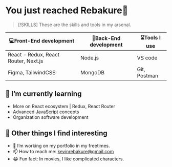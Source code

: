 # You just reached Rebakure👋

> [!SKILLS]
> These are the skills and tools in my arsenal.

|💻Front-End development | 🚥Back-End development | ⌛Tools I use |
|--------------------|----------------------|------------|
|React - Redux, React Router, Next.js | Node.js | VS code |
| Figma, TailwindCSS | MongoDB | Git, Postman |
  
## 🌱 I’m currently learning
- More on React ecosystem | Redux, React Router
- Advanced JavaScript concepts
- Organization software development
  
## 💪 Other things I find interesting
- 🔭 I’m working on my portfolio in my freetimes. 
- 📫 How to reach me: kevinrebakure@gmail.com
- 😂 Fun fact: In movies, I like complicated characters.
